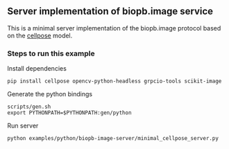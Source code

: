 ## Server implementation of biopb.image service
This is a minimal server implementation of the biopb.image protocol based on the [cellpose](https://www.cellpose.org/) model.

### Steps to run this example
Install dependencies
```
pip install cellpose opencv-python-headless grpcio-tools scikit-image
```
Generate the python bindings
```
scripts/gen.sh
export PYTHONPATH=$PYTHONPATH:gen/python
```
Run server
```
python examples/python/biopb-image-server/minimal_cellpose_server.py
```
